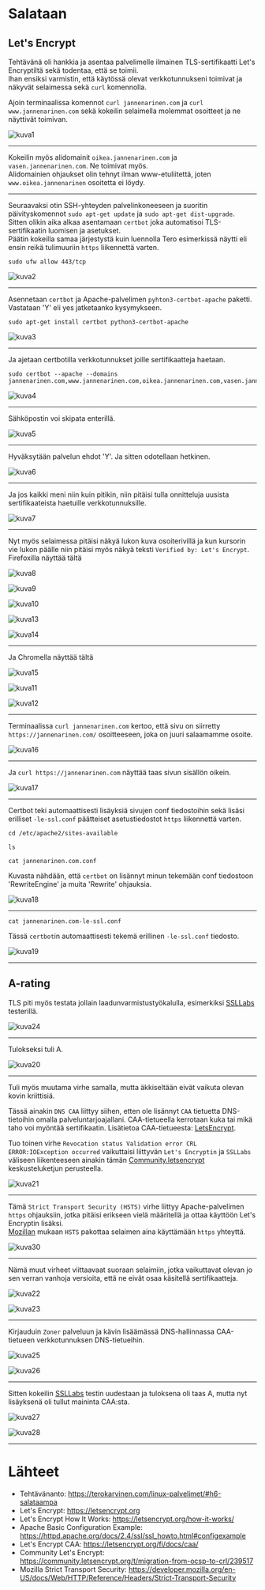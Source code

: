 # Salataan

## Let's Encrypt

Tehtävänä oli hankkia ja asentaa palvelimelle ilmainen TLS-sertifikaatti Let's Encryptiltä sekä todentaa, että se toimii.  
Ihan ensiksi varmistin, että käytössä olevat verkkotunnukseni toimivat ja näkyvät selaimessa sekä `curl` komennolla.

Ajoin terminaalissa komennot `curl jannenarinen.com` ja `curl www.jannenarinen.com` sekä kokeilin selaimella molemmat osoitteet ja ne näyttivät toimivan.

![kuva1](/pictures/h6/lets1.png)

---

Kokeilin myös alidomainit `oikea.jannenarinen.com` ja `vasen.jannenarinen.com`. Ne toimivat myös.  
Alidomainien ohjaukset olin tehnyt ilman www-etuliitettä, joten `www.oikea.jannenarinen` osoitetta ei löydy.

---

Seuraavaksi otin SSH-yhteyden palvelinkoneeseen ja suoritin päivityskomennot `sudo apt-get update` ja `sudo apt-get dist-upgrade`.  
Sitten olikin aika alkaa asentamaan `certbot` joka automatisoi TLS-sertifikaatin luomisen ja asetukset.  
Päätin kokeilla samaa järjestystä kuin luennolla Tero esimerkissä näytti eli ensin reikä tulimuuriin `https` liikennettä varten.

```
sudo ufw allow 443/tcp
```

![kuva2](/pictures/h6/lets2.png)

---

Asennetaan `certbot` ja Apache-palvelimen `pyhton3-certbot-apache` paketti. Vastataan 'Y' eli yes jatketaanko kysymykseen.

```
sudo apt-get install certbot python3-certbot-apache
```

![kuva3](/pictures/h6/lets3.png)

---

Ja ajetaan certbotilla verkkotunnukset joille sertifikaatteja haetaan.

```
sudo certbot --apache --domains jannenarinen.com,www.jannenarinen.com,oikea.jannenarinen.com,vasen.jannenarinen.com
```

![kuva4](/pictures/h6/lets4.png)

---

Sähköpostin voi skipata enterillä.

![kuva5](/pictures/h6/lets5.png)

---

Hyväksytään palvelun ehdot 'Y'. Ja sitten odotellaan hetkinen.

![kuva6](/pictures/h6/lets6.png)

---

Ja jos kaikki meni niin kuin pitikin, niin pitäisi tulla onnitteluja uusista sertifikaateista haetuille verkkotunnuksille.

![kuva7](/pictures/h6/lets7x.png)

---

Nyt myös selaimessa pitäisi näkyä lukon kuva osoiterivillä ja kun kursorin vie lukon päälle niin pitäisi myös näkyä teksti `Verified by: Let's Encrypt`.  
Firefoxilla näyttää tältä

![kuva8](/pictures/h6/lets8.png)

![kuva9](/pictures/h6/lets9.png)

![kuva10](/pictures/h6/lets10.png)

![kuva13](/pictures/h6/lets13.png)

![kuva14](/pictures/h6/lets14.png)

---

Ja Chromella näyttää tältä

![kuva15](/pictures/h6/lets15.png)

![kuva11](/pictures/h6/lets11.png)

![kuva12](/pictures/h6/lets12.png)

---

Terminaalissa `curl jannenarinen.com` kertoo, että sivu on siirretty `https://jannenarinen.com/` osoitteeseen, joka on juuri salaamamme osoite.

![kuva16](/pictures/h6/lets16.png)

---

Ja `curl https://jannenarinen.com` näyttää taas sivun sisällön oikein.

![kuva17](/pictures/h6/lets17.png)

---

Certbot teki automaattisesti lisäyksiä sivujen conf tiedostoihin sekä lisäsi erilliset `-le-ssl.conf` päätteiset asetustiedostot `https` liikennettä varten.

```
cd /etc/apache2/sites-available
```

`ls`

`cat jannenarinen.com.conf`

Kuvasta nähdään, että `certbot` on lisännyt minun tekemään conf tiedostoon 'RewriteEngine' ja muita 'Rewrite' ohjauksia.

![kuva18](/pictures/h6/lets18.png)

---

`cat jannenarinen.com-le-ssl.conf`

Tässä `certbot`in automaattisesti tekemä erillinen `-le-ssl.conf` tiedosto.

![kuva19](/pictures/h6/lets19.png)

---

## A-rating

TLS piti myös testata jollain laadunvarmistustyökalulla, esimerkiksi [SSLLabs](https://www.ssllabs.com/ssltest/) testerillä.

![kuva24](/pictures/h6/lets24.png)

---

Tulokseksi tuli A.

![kuva20](/pictures/h6/lets20.png)

---

Tuli myös muutama virhe samalla, mutta äkkiseltään eivät vaikuta olevan kovin kriittisiä.

Tässä ainakin `DNS CAA` liittyy siihen, etten ole lisännyt `CAA` tietuetta DNS-tietoihin omalla palveluntarjoajallani. CAA-tietueella kerrotaan kuka tai mikä taho voi myöntää sertifikaatin. Lisätietoa CAA-tietueesta: [LetsEncrypt](https://letsencrypt.org/fi/docs/caa/).

Tuo toinen virhe `Revocation status Validation error CRL ERROR:IOException occurred` vaikuttaisi liittyvän `Let's Encryptin` ja `SSLLabs` väliseen liikenteeseen ainakin tämän [Community.letsencrypt](https://community.letsencrypt.org/t/migration-from-ocsp-to-crl/239517) keskusteluketjun perusteella.

![kuva21](/pictures/h6/lets21.png)

---

Tämä `Strict Transport Security (HSTS)` virhe liittyy Apache-palvelimen `https` ohjauksiin, jotka pitäisi erikseen vielä määritellä ja ottaa käyttöön Let's Encryptin lisäksi.  
[Mozillan](https://developer.mozilla.org/en-US/docs/Web/HTTP/Reference/Headers/Strict-Transport-Security) mukaan `HSTS` pakottaa selaimen aina käyttämään `https` yhteyttä.

![kuva30](/pictures/h6/lets30.png)

---

Nämä muut virheet viittaavaat suoraan selaimiin, jotka vaikuttavat olevan jo sen verran vanhoja versioita, että ne eivät osaa käsitellä sertifikaatteja.

![kuva22](/pictures/h6/lets22.png)

![kuva23](/pictures/h6/lets23.png)

---

Kirjauduin `Zoner` palveluun ja kävin lisäämässä DNS-hallinnassa CAA-tietueen verkkotunnuksen DNS-tietueihin.

![kuva25](/pictures/h6/lets25.png)

![kuva26](/pictures/h6/lets26.png)

---

Sitten kokeilin [SSLLabs](https://www.ssllabs.com/ssltest/) testin uudestaan ja tuloksena oli taas A, mutta nyt lisäyksenä oli tullut maininta CAA:sta.

![kuva27](/pictures/h6/lets27.png)

![kuva28](/pictures/h6/lets28.png)

---

# Lähteet

- Tehtävänanto: https://terokarvinen.com/linux-palvelimet/#h6-salataampa
- Let's Encrypt: https://letsencrypt.org
- Let's Encrypt How It Works: https://letsencrypt.org/how-it-works/
- Apache Basic Configuration Example: https://httpd.apache.org/docs/2.4/ssl/ssl_howto.html#configexample
- Let's Encrypt CAA: https://letsencrypt.org/fi/docs/caa/
- Community Let's Encrypt: https://community.letsencrypt.org/t/migration-from-ocsp-to-crl/239517
- Mozilla Strict Transport Security: https://developer.mozilla.org/en-US/docs/Web/HTTP/Reference/Headers/Strict-Transport-Security
